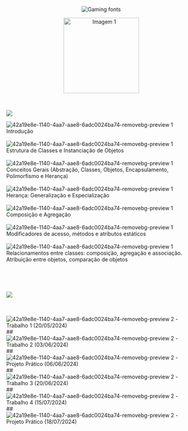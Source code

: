 <p align="center">
  <img src="https://see.fontimg.com/api/renderfont4/ZVnjx/eyJyIjoiZnMiLCJoIjozOCwidyI6MTI1MCwiZnMiOjMwLCJmZ2MiOiIjRDFFNkVGIiwiYmdjIjoiI0ZGRkZGRiIsInQiOjF9/UE9PIENPTSBKQVZBIQ/plaguard.png" alt="Gaming fonts">
</p>

<p align="center">
  <img src="https://github.com/karlinha1/POO/assets/113637620/b1e0527b-1a91-4276-a4d6-06a51d28e79c" alt="Imagem 1" width="200" height="200">
</p>
<br>
<p align="left">
  <img src="https://see.fontimg.com/api/renderfont4/vmEyA/eyJyIjoiZnMiLCJoIjozOCwidyI6MTI1MCwiZnMiOjMwLCJmZ2MiOiIjNUE1QUVDIiwiYmdjIjoiI0ZGRkZGRiIsInQiOjF9/Q09OVEVOVFM6/love-glitch-personal-use-regular.png" style="cursor: default;">
</p>

![42a19e8e-1140-4aa7-aae8-6adc0024ba74-removebg-preview 1](https://github.com/karlinha1/POO/assets/113637620/bd2aff9c-6429-45d6-8798-6aa3e8c9b9ca) Introdução
<br><br>![42a19e8e-1140-4aa7-aae8-6adc0024ba74-removebg-preview 1](https://github.com/karlinha1/POO/assets/113637620/bd2aff9c-6429-45d6-8798-6aa3e8c9b9ca) Estrutura de Classes e Instanciação de Objetos
<br><br>![42a19e8e-1140-4aa7-aae8-6adc0024ba74-removebg-preview 1](https://github.com/karlinha1/POO/assets/113637620/bd2aff9c-6429-45d6-8798-6aa3e8c9b9ca) Conceitos Gerais (Abstração, Classes, Objetos, Encapsulamento, Polimorfismo e Herança)
<br><br>![42a19e8e-1140-4aa7-aae8-6adc0024ba74-removebg-preview 1](https://github.com/karlinha1/POO/assets/113637620/bd2aff9c-6429-45d6-8798-6aa3e8c9b9ca) Herança: Generalização e Especialização
<br><br>![42a19e8e-1140-4aa7-aae8-6adc0024ba74-removebg-preview 1](https://github.com/karlinha1/POO/assets/113637620/bd2aff9c-6429-45d6-8798-6aa3e8c9b9ca) Composição e Agregação
<br><br>![42a19e8e-1140-4aa7-aae8-6adc0024ba74-removebg-preview 1](https://github.com/karlinha1/POO/assets/113637620/bd2aff9c-6429-45d6-8798-6aa3e8c9b9ca) Modificadores de acesso, métodos e atributos estáticos
<br><br>![42a19e8e-1140-4aa7-aae8-6adc0024ba74-removebg-preview 1](https://github.com/karlinha1/POO/assets/113637620/bd2aff9c-6429-45d6-8798-6aa3e8c9b9ca) Relacionamentos entre classes: composição, agregação e associação. Atribuição entre objetos, comparação de objetos

<br><br>
##
<p align="left">
  <img src="https://see.fontimg.com/api/renderfont4/vmEyA/eyJyIjoiZnMiLCJoIjozOCwidyI6MTI1MCwiZnMiOjMwLCJmZ2MiOiIjNUE1QUVDIiwiYmdjIjoiI0ZGRkZGRiIsInQiOjF9/Q09OVEVOVFM6/love-glitch-personal-use-regular.png">
</p>

<br><br>
![42a19e8e-1140-4aa7-aae8-6adc0024ba74-removebg-preview 2](https://github.com/karlinha1/POO/assets/113637620/9da2450c-5a5d-4ae9-9e84-d20e59f5b2f5) - Trabalho 1  (20/05/2024)
<br>##<br>
![42a19e8e-1140-4aa7-aae8-6adc0024ba74-removebg-preview 2](https://github.com/karlinha1/POO/assets/113637620/9da2450c-5a5d-4ae9-9e84-d20e59f5b2f5) - Trabalho 2  (03/06/2024)
<br>##<br>
![42a19e8e-1140-4aa7-aae8-6adc0024ba74-removebg-preview 2](https://github.com/karlinha1/POO/assets/113637620/9da2450c-5a5d-4ae9-9e84-d20e59f5b2f5) - Projeto Prático (06/06/2024)
<br>##<br>
![42a19e8e-1140-4aa7-aae8-6adc0024ba74-removebg-preview 2](https://github.com/karlinha1/POO/assets/113637620/9da2450c-5a5d-4ae9-9e84-d20e59f5b2f5) - Trabalho 3  (20/06/2024)
<br>##<br>
![42a19e8e-1140-4aa7-aae8-6adc0024ba74-removebg-preview 2](https://github.com/karlinha1/POO/assets/113637620/9da2450c-5a5d-4ae9-9e84-d20e59f5b2f5) - Trabalho 4  (15/07/2024)
<br>##<br>
![42a19e8e-1140-4aa7-aae8-6adc0024ba74-removebg-preview 2](https://github.com/karlinha1/POO/assets/113637620/9da2450c-5a5d-4ae9-9e84-d20e59f5b2f5) - Projeto Prático  (18/07/2024)
##

